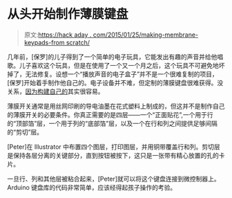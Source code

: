 # 从头开始制作薄膜键盘

> 原文:[https://hack aday . com/2015/01/25/making-membrane-keypads-from scratch/](https://hackaday.com/2015/01/25/making-membrane-keypads-from-scratch/)

几年前，[保罗]的儿子得到了一个简单的电子玩具，它能发出有趣的声音并给他唱歌。儿子喜欢这个玩具，但是在使用了一个又一个月之后，这个玩具不可避免地坏掉了，无法修复。设想一个“播放声音的电子盒子”并不是一个很难复制的项目，[保罗]开始着手制作他自己的。电子设备并不难，但定制的薄膜键盘很难获得。没关系，[因为构建自己的](http://paulbleisch.com/blog/2015/01/19/custom-arduino-membrane-keypad/)其实很容易。

薄膜开关通常是用丝网印刷的导电油墨在花式塑料上制成的，但这并不是制作自己的薄膜开关的必要条件。你真正需要的是四层——一个“正面贴花”,一个用于行的“顶部箔”层，一个用于列的“底部箔”层，以及一个在行和列之间提供足够间隔的“剪切”层。

[Peter]在 Illustrator 中布置四个图层，打印图层，并用铜带覆盖行和列。剪切层是保持各层分离的关键部分，直到按钮被按下，这只是一张带有精心放置的孔的卡片。

一旦行、列和其他层被粘合起来，[Peter]就可以将这个键盘连接到微控制器上。Arduino 键盘库的代码非常简单，应该经得起孩子操作的考验。
